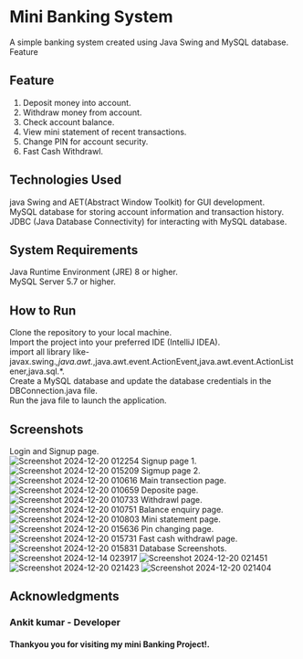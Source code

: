 # Mini Banking System
A simple banking system created using Java Swing and MySQL database.
Feature
## Feature
1. Deposit money into account.
2. Withdraw money from account.
3. Check account balance.
4. View mini statement of recent transactions.
5. Change PIN for account security.
6.  Fast Cash Withdrawl.
## Technologies Used
 java Swing and AET(Abstract Window Toolkit) for GUI development.  
 MySQL database for storing account information and transaction history.  
 JDBC (Java Database Connectivity) for interacting with MySQL database.
 ## System Requirements
 Java Runtime Environment (JRE) 8 or higher.  
 MySQL Server 5.7 or higher.  
 ## How to Run
 Clone the repository to your local machine.  
 Import the project into your preferred IDE (IntelliJ IDEA).  
 import all library like- javax.swing.*,java.awt.*,java.awt.event.ActionEvent,java.awt.event.ActionListener,java.sql.*.  
 Create a MySQL database and update the database credentials in the DBConnection.java file.  
 Run the java file to launch the application.  
 ## Screenshots
 Login and Signup page.  
 ![Screenshot 2024-12-20 012254](https://github.com/user-attachments/assets/68d80ab5-e8b7-4cd8-9d59-dd349ae51821)
 Signup page 1.  
![Screenshot 2024-12-20 015209](https://github.com/user-attachments/assets/bd29127d-5e04-4bba-a5dc-866757d50e20)
Sigmup page 2.  
![Screenshot 2024-12-20 010616](https://github.com/user-attachments/assets/171f8cf7-0435-4b61-b33e-c4a45078f06c)
Main transection page.  
![Screenshot 2024-12-20 010659](https://github.com/user-attachments/assets/423f1eea-7a9a-4f83-9c3a-1dd3e0bed02f)
Deposite page.  
![Screenshot 2024-12-20 010733](https://github.com/user-attachments/assets/ae2b7642-5c64-4b89-9c5c-dcc507fba470)
Withdrawl page.  
![Screenshot 2024-12-20 010751](https://github.com/user-attachments/assets/583a6003-f99b-4eef-8463-328531f58842)
Balance enquiry page.
![Screenshot 2024-12-20 010803](https://github.com/user-attachments/assets/c10f4bda-2b20-49c0-81ce-b5aeeb55b8f8)
Mini statement page.  
![Screenshot 2024-12-20 015636](https://github.com/user-attachments/assets/a79602cf-ff64-4387-b015-ab96b7ae7b5b)
Pin changing page.  
![Screenshot 2024-12-20 015731](https://github.com/user-attachments/assets/0559e949-267d-4028-a357-a04d9dae9d77)
Fast cash withdrawl page.  
![Screenshot 2024-12-20 015831](https://github.com/user-attachments/assets/451cfd8d-dd94-4c94-ad31-336384f159fc)
Database Screenshots.
![Screenshot 2024-12-14 023917](https://github.com/user-attachments/assets/4ee0c5e3-b662-460b-a040-562b4e512fb6)
![Screenshot 2024-12-20 021451](https://github.com/user-attachments/assets/e69c75ea-cf0b-4e19-a0dd-ad9082f88b80)
![Screenshot 2024-12-20 021423](https://github.com/user-attachments/assets/47871e15-f3bd-4a22-ba8b-65417c165d1a)
![Screenshot 2024-12-20 021404](https://github.com/user-attachments/assets/37814e22-43e8-4ab0-812d-30f4d8005009)

## Acknowledgments
### Ankit kumar - Developer  
#### Thankyou you for visiting my mini Banking Project!. 


   




